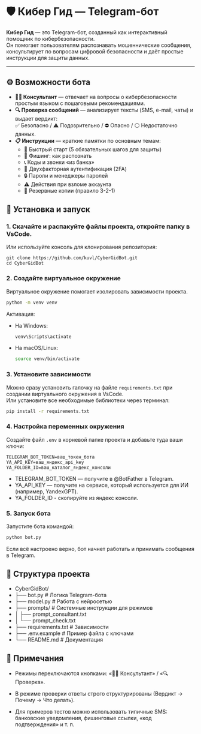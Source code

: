 # 🛡️ Кибер Гид — Telegram-бот

**Кибер Гид** — это Telegram-бот, созданный как интерактивный помощник по кибербезопасности.  
Он помогает пользователям распознавать мошеннические сообщения, консультирует по вопросам цифровой безопасности и даёт простые инструкции для защиты данных.

---

## ⚙️ Возможности бота
- **🧑‍💻 Консультант** — отвечает на вопросы о кибербезопасности простым языком с пошаговыми рекомендациями.  
- **🔍 Проверка сообщений** — анализирует тексты (SMS, e-mail, чаты) и выдает вердикт:  
  ✅ Безопасно / ⚠️ Подозрительно / ⛔ Опасно / ⚪ Недостаточно данных.  
- **📋 Инструкции** — краткие памятки по основным темам:  
  - 🚀 Быстрый старт (5 обязательных шагов для защиты)  
  - 🎣 Фишинг: как распознать  
  - 📞 Коды и звонки «из банка»  
  - 🔑 Двухфакторная аутентификация (2FA)  
  - 🔒 Пароли и менеджеры паролей  
  - ⚠️ Действия при взломе аккаунта  
  - 💾 Резервные копии (правило 3-2-1)  

## 🚀 Установка и запуск

### 1. Скачайте и распакуйте файлы проекта, откройте папку в VsCode.  
Или используйте консоль для клонирования репозитория:
```
git clone https://github.com/kuvl/CyberGidBot.git
cd CyberGidBot
```

### 2. Создайте виртуальное окружение
Виртуальное окружение помогает изолировать зависимости проекта.
```bash
python -m venv venv
```
Активация:
- На Windows:
  ```bash
  venv\Scripts\activate
  ```
- На macOS/Linux:
  ```bash
  source venv/bin/activate
  ```

### 3. Установите зависимости
Можно сразу установить галочку на файле `requirements.txt` при создании виртуального окружения в VsCode.  
Или установите все необходимые библиотеки через терминал:
```bash
pip install -r requirements.txt
```

### 4. Настройка переменных окружения
Создайте файл `.env` в корневой папке проекта и добавьте туда ваши ключи:
```
TELEGRAM_BOT_TOKEN=ваш_токен_бота
YA_API_KEY=ваш_яндекс_api_key
YA_FOLDER_ID=ваш_каталог_яндекс_консоли  
```
- TELEGRAM_BOT_TOKEN — получите в @BotFather в Telegram.
- YA_API_KEY — получите на сервисе, который используется для ИИ (например, YandexGPT).
- YA_FOLDER_ID - скопируйте из яндекс консоли.

### 5. Запуск бота
Запустите бота командой:
```bash
python bot.py
```
Если всё настроено верно, бот начнет работать и принимать сообщения в Telegram.

## 📂 Структура проекта
* CyberGidBot/
* ├── bot.py                # Логика Telegram-бота
* ├── model.py              # Работа с нейросетью
* ├── prompts/              # Системные инструкции для режимов
* │   ├── prompt_consultant.txt
* │   └── prompt_check.txt
* ├── requirements.txt      # Зависимости
* ├── .env.example          # Пример файла с ключами
* └── README.md             # Документация

## 📝 Примечания
* Режимы переключаются кнопками: «🧑‍💻 Консультант» / «🔍 Проверка».

* В режиме проверки ответы строго структурированы (Вердикт → Почему → Что делать).

* Для примеров тестов можно использовать типичные SMS: банковские уведомления, фишинговые ссылки, «код подтверждения» и т. п.